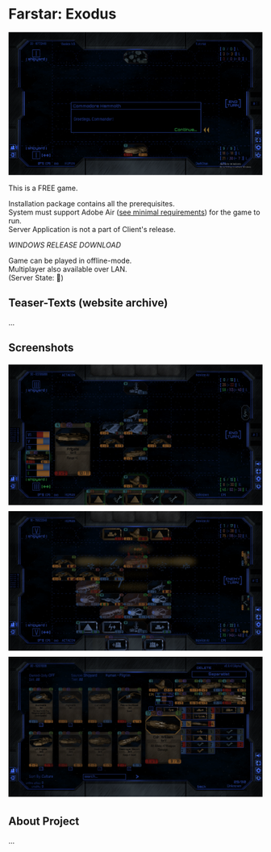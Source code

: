 # Farstar: Exodus  
  
![main_preview](screenshots/fs_mid.png)  
  
This is a FREE game.  
  
Installation package contains all the prerequisites.  
System must support Adobe Air ([see minimal requirements](https://uwm.edu/software/adobe-air-and-runtime-distribution/)) for the game to run.  
Server Application is not a part of Client's release.  
  
_WINDOWS RELEASE DOWNLOAD_  
  
Game can be played in offline-mode.  
Multiplayer also available over LAN.  
(Server State: :red_circle:)  
  
  
## Teaser-Texts (website archive)  
  
...  
  
  
## Screenshots
  
![preview1](screenshots/fs1.png)  
![preview2](screenshots/fs2.png)  
![preview3](screenshots/fs3.png)  
  
  
## About Project  
  
...  
  
  

